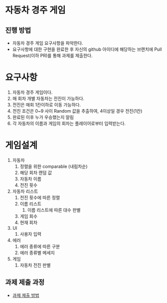 # 자동차 경주 게임
## 진행 방법
* 자동차 경주 게임 요구사항을 파악한다.
* 요구사항에 대한 구현을 완료한 후 자신의 github 아이디에 해당하는 브랜치에 Pull Request(이하 PR)를 통해 과제를 제출한다.

# 요구사항
1. 자동차 경주 게임이다.
2. 매 회차 개별 자동차는 전진이 가능하다.
3. 전진은 매회 1칸이하로 이동 가능하다.
4. 전진 조건은 0~9 사이 Random 값을 추출하여, 4이상일 경우 전진(1칸)
5. 완료된 이후 누가 우승했는지 알림
6. 각 자동차의 이름과 게임의 회차는 플레이어로부터 입력받는다.

# 게임설계
1. 자동차
   1. 정렬을 위한 comparable (내림차순)
   2. 해당 회차 랜덤 값
   3. 자동차 이름
   4. 전진 횟수
2. 자동차 리스트
   1. 전진 횟수에 따른 정렬
   2. 이름 리스트
      1. 이름 리스트에 따른 대수 판별
   3. 게임 회수
   4. 현재 회차
3. UI
   1. 사용자 입력
4. 에러
   1. 에러 종류에 따른 구분
   2. 에러 종류별 메세지
5. 게임
   1. 자동차 전진 판별

## 과제 제출 과정
* [과제 제출 방법](https://github.com/next-step/nextstep-docs/tree/master/precourse)
